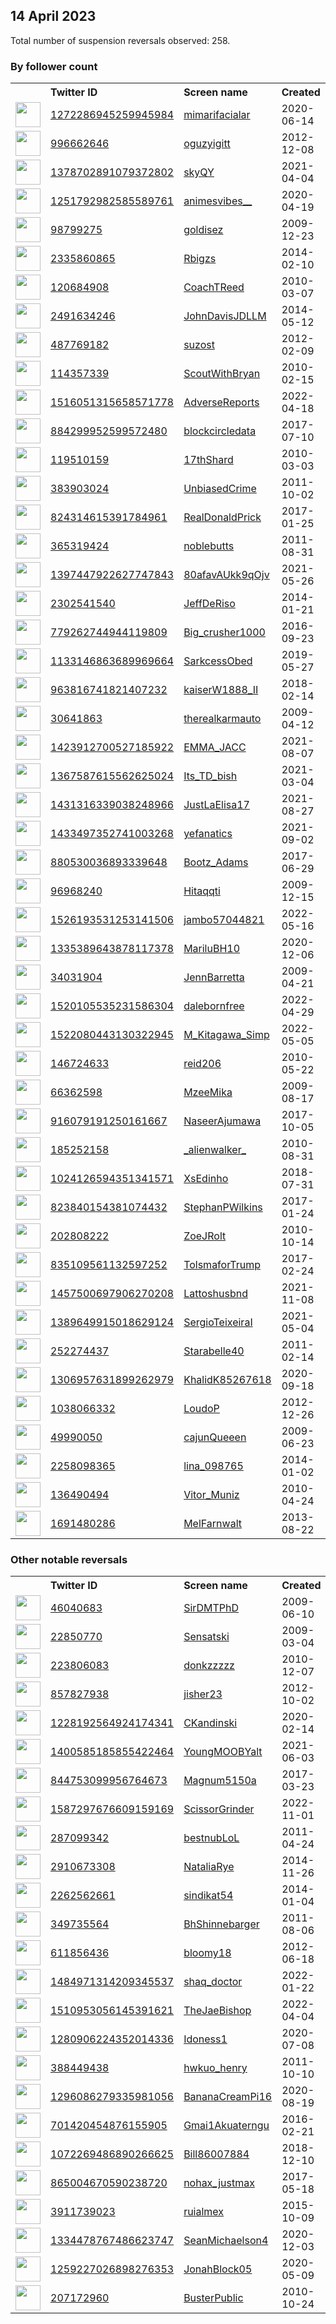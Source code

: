 
## 14 April 2023
Total number of suspension reversals observed: 258.

### By follower count
<table><tr><th></th><th align="left">Twitter ID</th><th align="left">Screen name</th>
<th align="left">Created</th><th align="left">Status</th><th align="left">Suspended</th><th align="left">Followers</th>
<tr><td><a href="https://pbs.twimg.com/profile_images/1326144491229749250/gizpMdJJ_normal.jpg"><img src="https://pbs.twimg.com/profile_images/1326144491229749250/gizpMdJJ_normal.jpg" width="40px" height="40px" align="center"/></a></td><td><a href="https://twitter.com/intent/user?user_id=1272286945259945984">1272286945259945984</a></td><td><a href="https://twitter.com/mimarifacialar">mimarifacialar</a></td><td>2020-06-14</td><td align="center"></td><td>2022-07-23</td><td>321992</td></tr>
<tr><td><a href="https://pbs.twimg.com/profile_images/1210302694063300623/-FfdE6w-_normal.jpg"><img src="https://pbs.twimg.com/profile_images/1210302694063300623/-FfdE6w-_normal.jpg" width="40px" height="40px" align="center"/></a></td><td><a href="https://twitter.com/intent/user?user_id=996662646">996662646</a></td><td><a href="https://twitter.com/oguzyigitt">oguzyigitt</a></td><td>2012-12-08</td><td align="center"></td><td></td><td>173154</td></tr>
<tr><td><a href="https://pbs.twimg.com/profile_images/1390450466258096131/gZpB4BmX_normal.jpg"><img src="https://pbs.twimg.com/profile_images/1390450466258096131/gZpB4BmX_normal.jpg" width="40px" height="40px" align="center"/></a></td><td><a href="https://twitter.com/intent/user?user_id=1378702891079372802">1378702891079372802</a></td><td><a href="https://twitter.com/skyQY">skyQY</a></td><td>2021-04-04</td><td align="center"></td><td></td><td>134436</td></tr>
<tr><td><a href="https://pbs.twimg.com/profile_images/1636134781720166400/ZM2fZoCq_normal.jpg"><img src="https://pbs.twimg.com/profile_images/1636134781720166400/ZM2fZoCq_normal.jpg" width="40px" height="40px" align="center"/></a></td><td><a href="https://twitter.com/intent/user?user_id=1251792982585589761">1251792982585589761</a></td><td><a href="https://twitter.com/animesvibes__">animesvibes__</a></td><td>2020-04-19</td><td align="center"></td><td>2022-04-25</td><td>83762</td></tr>
<tr><td><a href="https://pbs.twimg.com/profile_images/1647245132964536320/2-4YP4Ep_normal.jpg"><img src="https://pbs.twimg.com/profile_images/1647245132964536320/2-4YP4Ep_normal.jpg" width="40px" height="40px" align="center"/></a></td><td><a href="https://twitter.com/intent/user?user_id=98799275">98799275</a></td><td><a href="https://twitter.com/goldisez">goldisez</a></td><td>2009-12-23</td><td align="center"></td><td>2022-08-21</td><td>70369</td></tr>
<tr><td><a href="https://pbs.twimg.com/profile_images/1646933742592598026/YcW6qRKJ_normal.jpg"><img src="https://pbs.twimg.com/profile_images/1646933742592598026/YcW6qRKJ_normal.jpg" width="40px" height="40px" align="center"/></a></td><td><a href="https://twitter.com/intent/user?user_id=2335860865">2335860865</a></td><td><a href="https://twitter.com/Rbigzs">Rbigzs</a></td><td>2014-02-10</td><td align="center"></td><td></td><td>44680</td></tr>
<tr><td><a href="https://pbs.twimg.com/profile_images/1645496743092527109/GClnvlLu_normal.jpg"><img src="https://pbs.twimg.com/profile_images/1645496743092527109/GClnvlLu_normal.jpg" width="40px" height="40px" align="center"/></a></td><td><a href="https://twitter.com/intent/user?user_id=120684908">120684908</a></td><td><a href="https://twitter.com/CoachTReed">CoachTReed</a></td><td>2010-03-07</td><td align="center"></td><td>2023-04-04</td><td>21631</td></tr>
<tr><td><a href="https://pbs.twimg.com/profile_images/1160662051003326464/jmsKV06w_normal.jpg"><img src="https://pbs.twimg.com/profile_images/1160662051003326464/jmsKV06w_normal.jpg" width="40px" height="40px" align="center"/></a></td><td><a href="https://twitter.com/intent/user?user_id=2491634246">2491634246</a></td><td><a href="https://twitter.com/JohnDavisJDLLM">JohnDavisJDLLM</a></td><td>2014-05-12</td><td align="center"></td><td>2023-04-13</td><td>20656</td></tr>
<tr><td><a href="https://pbs.twimg.com/profile_images/1646869347464548353/T15UctKY_normal.jpg"><img src="https://pbs.twimg.com/profile_images/1646869347464548353/T15UctKY_normal.jpg" width="40px" height="40px" align="center"/></a></td><td><a href="https://twitter.com/intent/user?user_id=487769182">487769182</a></td><td><a href="https://twitter.com/suzost">suzost</a></td><td>2012-02-09</td><td align="center">🚫</td><td></td><td>15859</td></tr>
<tr><td><a href="https://pbs.twimg.com/profile_images/1057304597109194752/px-hDCXy_normal.jpg"><img src="https://pbs.twimg.com/profile_images/1057304597109194752/px-hDCXy_normal.jpg" width="40px" height="40px" align="center"/></a></td><td><a href="https://twitter.com/intent/user?user_id=114357339">114357339</a></td><td><a href="https://twitter.com/ScoutWithBryan">ScoutWithBryan</a></td><td>2010-02-15</td><td align="center"></td><td></td><td>15155</td></tr>
<tr><td><a href="https://pbs.twimg.com/profile_images/1516839164309815309/zgx8hG9U_normal.jpg"><img src="https://pbs.twimg.com/profile_images/1516839164309815309/zgx8hG9U_normal.jpg" width="40px" height="40px" align="center"/></a></td><td><a href="https://twitter.com/intent/user?user_id=1516051315658571778">1516051315658571778</a></td><td><a href="https://twitter.com/AdverseReports">AdverseReports</a></td><td>2022-04-18</td><td align="center"></td><td>2022-05-30</td><td>13039</td></tr>
<tr><td><a href="https://pbs.twimg.com/profile_images/1646908038258003972/xhUMAwqH_normal.jpg"><img src="https://pbs.twimg.com/profile_images/1646908038258003972/xhUMAwqH_normal.jpg" width="40px" height="40px" align="center"/></a></td><td><a href="https://twitter.com/intent/user?user_id=884299952599572480">884299952599572480</a></td><td><a href="https://twitter.com/blockcircledata">blockcircledata</a></td><td>2017-07-10</td><td align="center"></td><td></td><td>10619</td></tr>
<tr><td><a href="https://pbs.twimg.com/profile_images/1646186767895384065/-1CSY3ID_normal.jpg"><img src="https://pbs.twimg.com/profile_images/1646186767895384065/-1CSY3ID_normal.jpg" width="40px" height="40px" align="center"/></a></td><td><a href="https://twitter.com/intent/user?user_id=119510159">119510159</a></td><td><a href="https://twitter.com/17thShard">17thShard</a></td><td>2010-03-03</td><td align="center"></td><td>2023-04-07</td><td>10239</td></tr>
<tr><td><a href="https://pbs.twimg.com/profile_images/1542928776060801025/0BOlzL-G_normal.jpg"><img src="https://pbs.twimg.com/profile_images/1542928776060801025/0BOlzL-G_normal.jpg" width="40px" height="40px" align="center"/></a></td><td><a href="https://twitter.com/intent/user?user_id=383903024">383903024</a></td><td><a href="https://twitter.com/UnbiasedCrime">UnbiasedCrime</a></td><td>2011-10-02</td><td align="center"></td><td>2023-04-04</td><td>9602</td></tr>
<tr><td><a href="https://pbs.twimg.com/profile_images/824709321124671488/4OJqxwON_normal.jpg"><img src="https://pbs.twimg.com/profile_images/824709321124671488/4OJqxwON_normal.jpg" width="40px" height="40px" align="center"/></a></td><td><a href="https://twitter.com/intent/user?user_id=824314615391784961">824314615391784961</a></td><td><a href="https://twitter.com/RealDonaldPrick">RealDonaldPrick</a></td><td>2017-01-25</td><td align="center"></td><td></td><td>7639</td></tr>
<tr><td><a href="https://pbs.twimg.com/profile_images/1305704860915060738/jJS1aeY9_normal.jpg"><img src="https://pbs.twimg.com/profile_images/1305704860915060738/jJS1aeY9_normal.jpg" width="40px" height="40px" align="center"/></a></td><td><a href="https://twitter.com/intent/user?user_id=365319424">365319424</a></td><td><a href="https://twitter.com/noblebutts">noblebutts</a></td><td>2011-08-31</td><td align="center"></td><td>2022-12-06</td><td>7383</td></tr>
<tr><td><a href="https://pbs.twimg.com/profile_images/1397573558365167621/GpbDFWNE_normal.jpg"><img src="https://pbs.twimg.com/profile_images/1397573558365167621/GpbDFWNE_normal.jpg" width="40px" height="40px" align="center"/></a></td><td><a href="https://twitter.com/intent/user?user_id=1397447922627747843">1397447922627747843</a></td><td><a href="https://twitter.com/80afavAUkk9qOjv">80afavAUkk9qOjv</a></td><td>2021-05-26</td><td align="center"></td><td>2022-11-08</td><td>6818</td></tr>
<tr><td><a href="https://pbs.twimg.com/profile_images/951799936156237824/INFq3-aL_normal.jpg"><img src="https://pbs.twimg.com/profile_images/951799936156237824/INFq3-aL_normal.jpg" width="40px" height="40px" align="center"/></a></td><td><a href="https://twitter.com/intent/user?user_id=2302541540">2302541540</a></td><td><a href="https://twitter.com/JeffDeRiso">JeffDeRiso</a></td><td>2014-01-21</td><td align="center"></td><td></td><td>5974</td></tr>
<tr><td><a href="https://pbs.twimg.com/profile_images/1487162274427158541/WCdwlNtw_normal.jpg"><img src="https://pbs.twimg.com/profile_images/1487162274427158541/WCdwlNtw_normal.jpg" width="40px" height="40px" align="center"/></a></td><td><a href="https://twitter.com/intent/user?user_id=779262744944119809">779262744944119809</a></td><td><a href="https://twitter.com/Big_crusher1000">Big_crusher1000</a></td><td>2016-09-23</td><td align="center"></td><td>2022-07-25</td><td>4401</td></tr>
<tr><td><a href="https://pbs.twimg.com/profile_images/1645928342305087488/mTOcBTjc_normal.jpg"><img src="https://pbs.twimg.com/profile_images/1645928342305087488/mTOcBTjc_normal.jpg" width="40px" height="40px" align="center"/></a></td><td><a href="https://twitter.com/intent/user?user_id=1133146863689969664">1133146863689969664</a></td><td><a href="https://twitter.com/SarkcessObed">SarkcessObed</a></td><td>2019-05-27</td><td align="center"></td><td>2022-12-30</td><td>4069</td></tr>
<tr><td><a href="https://pbs.twimg.com/profile_images/1516326401393184768/FE1Th_Ng_normal.jpg"><img src="https://pbs.twimg.com/profile_images/1516326401393184768/FE1Th_Ng_normal.jpg" width="40px" height="40px" align="center"/></a></td><td><a href="https://twitter.com/intent/user?user_id=963816741821407232">963816741821407232</a></td><td><a href="https://twitter.com/kaiserW1888_II">kaiserW1888_II</a></td><td>2018-02-14</td><td align="center"></td><td>2022-08-29</td><td>3968</td></tr>
<tr><td><a href="https://pbs.twimg.com/profile_images/1193998742455803905/k_eJrL78_normal.jpg"><img src="https://pbs.twimg.com/profile_images/1193998742455803905/k_eJrL78_normal.jpg" width="40px" height="40px" align="center"/></a></td><td><a href="https://twitter.com/intent/user?user_id=30641863">30641863</a></td><td><a href="https://twitter.com/therealkarmauto">therealkarmauto</a></td><td>2009-04-12</td><td align="center">🔒</td><td></td><td>3740</td></tr>
<tr><td><a href="https://pbs.twimg.com/profile_images/1614679399198253056/J7ztxYpj_normal.jpg"><img src="https://pbs.twimg.com/profile_images/1614679399198253056/J7ztxYpj_normal.jpg" width="40px" height="40px" align="center"/></a></td><td><a href="https://twitter.com/intent/user?user_id=1423912700527185922">1423912700527185922</a></td><td><a href="https://twitter.com/EMMA_JACC">EMMA_JACC</a></td><td>2021-08-07</td><td align="center"></td><td>2023-04-06</td><td>3731</td></tr>
<tr><td><a href="https://pbs.twimg.com/profile_images/1646552316143894529/wAVXZqsz_normal.jpg"><img src="https://pbs.twimg.com/profile_images/1646552316143894529/wAVXZqsz_normal.jpg" width="40px" height="40px" align="center"/></a></td><td><a href="https://twitter.com/intent/user?user_id=1367587615562625024">1367587615562625024</a></td><td><a href="https://twitter.com/Its_TD_bish">Its_TD_bish</a></td><td>2021-03-04</td><td align="center">🔒</td><td></td><td>3509</td></tr>
<tr><td><a href="https://pbs.twimg.com/profile_images/1456935642127118341/pdM1nPPJ_normal.jpg"><img src="https://pbs.twimg.com/profile_images/1456935642127118341/pdM1nPPJ_normal.jpg" width="40px" height="40px" align="center"/></a></td><td><a href="https://twitter.com/intent/user?user_id=1431316339038248966">1431316339038248966</a></td><td><a href="https://twitter.com/JustLaElisa17">JustLaElisa17</a></td><td>2021-08-27</td><td align="center"></td><td>2022-06-13</td><td>3203</td></tr>
<tr><td><a href="https://pbs.twimg.com/profile_images/1596083887540781057/FrRpwEah_normal.jpg"><img src="https://pbs.twimg.com/profile_images/1596083887540781057/FrRpwEah_normal.jpg" width="40px" height="40px" align="center"/></a></td><td><a href="https://twitter.com/intent/user?user_id=1433497352741003268">1433497352741003268</a></td><td><a href="https://twitter.com/yefanatics">yefanatics</a></td><td>2021-09-02</td><td align="center"></td><td>2023-01-27</td><td>3097</td></tr>
<tr><td><a href="https://pbs.twimg.com/profile_images/1094319995205701632/0g4_NIvC_normal.jpg"><img src="https://pbs.twimg.com/profile_images/1094319995205701632/0g4_NIvC_normal.jpg" width="40px" height="40px" align="center"/></a></td><td><a href="https://twitter.com/intent/user?user_id=880530036893339648">880530036893339648</a></td><td><a href="https://twitter.com/Bootz_Adams">Bootz_Adams</a></td><td>2017-06-29</td><td align="center"></td><td></td><td>3045</td></tr>
<tr><td><a href="https://pbs.twimg.com/profile_images/1648280648740921344/JVcGWLxr_normal.jpg"><img src="https://pbs.twimg.com/profile_images/1648280648740921344/JVcGWLxr_normal.jpg" width="40px" height="40px" align="center"/></a></td><td><a href="https://twitter.com/intent/user?user_id=96968240">96968240</a></td><td><a href="https://twitter.com/Hitaqqti">Hitaqqti</a></td><td>2009-12-15</td><td align="center"></td><td></td><td>2992</td></tr>
<tr><td><a href="https://pbs.twimg.com/profile_images/1628512107439194115/d7CK-C8x_normal.jpg"><img src="https://pbs.twimg.com/profile_images/1628512107439194115/d7CK-C8x_normal.jpg" width="40px" height="40px" align="center"/></a></td><td><a href="https://twitter.com/intent/user?user_id=1526193531253141506">1526193531253141506</a></td><td><a href="https://twitter.com/jambo57044821">jambo57044821</a></td><td>2022-05-16</td><td align="center"></td><td>2023-03-19</td><td>2580</td></tr>
<tr><td><a href="https://pbs.twimg.com/profile_images/1646706264481701888/e3gK2SsL_normal.jpg"><img src="https://pbs.twimg.com/profile_images/1646706264481701888/e3gK2SsL_normal.jpg" width="40px" height="40px" align="center"/></a></td><td><a href="https://twitter.com/intent/user?user_id=1335389643878117378">1335389643878117378</a></td><td><a href="https://twitter.com/MariluBH10">MariluBH10</a></td><td>2020-12-06</td><td align="center"></td><td>2022-09-03</td><td>2478</td></tr>
<tr><td><a href="https://pbs.twimg.com/profile_images/600500458306797568/3qwBeHtX_normal.jpg"><img src="https://pbs.twimg.com/profile_images/600500458306797568/3qwBeHtX_normal.jpg" width="40px" height="40px" align="center"/></a></td><td><a href="https://twitter.com/intent/user?user_id=34031904">34031904</a></td><td><a href="https://twitter.com/JennBarretta">JennBarretta</a></td><td>2009-04-21</td><td align="center"></td><td>2022-12-12</td><td>2305</td></tr>
<tr><td><a href="https://pbs.twimg.com/profile_images/1548018558545801217/c0b9boLV_normal.jpg"><img src="https://pbs.twimg.com/profile_images/1548018558545801217/c0b9boLV_normal.jpg" width="40px" height="40px" align="center"/></a></td><td><a href="https://twitter.com/intent/user?user_id=1520105535231586304">1520105535231586304</a></td><td><a href="https://twitter.com/dalebornfree">dalebornfree</a></td><td>2022-04-29</td><td align="center"></td><td>2022-10-20</td><td>2267</td></tr>
<tr><td><a href="https://pbs.twimg.com/profile_images/1634342142519787526/EsW7LROU_normal.jpg"><img src="https://pbs.twimg.com/profile_images/1634342142519787526/EsW7LROU_normal.jpg" width="40px" height="40px" align="center"/></a></td><td><a href="https://twitter.com/intent/user?user_id=1522080443130322945">1522080443130322945</a></td><td><a href="https://twitter.com/M_Kitagawa_Simp">M_Kitagawa_Simp</a></td><td>2022-05-05</td><td align="center">🚫</td><td>2023-03-28</td><td>2226</td></tr>
<tr><td><a href="https://pbs.twimg.com/profile_images/1645486144593833990/34qvbE3I_normal.jpg"><img src="https://pbs.twimg.com/profile_images/1645486144593833990/34qvbE3I_normal.jpg" width="40px" height="40px" align="center"/></a></td><td><a href="https://twitter.com/intent/user?user_id=146724633">146724633</a></td><td><a href="https://twitter.com/reid206">reid206</a></td><td>2010-05-22</td><td align="center"></td><td>2023-04-03</td><td>2159</td></tr>
<tr><td><a href="https://pbs.twimg.com/profile_images/702104112171593728/dfocg8Vo_normal.jpg"><img src="https://pbs.twimg.com/profile_images/702104112171593728/dfocg8Vo_normal.jpg" width="40px" height="40px" align="center"/></a></td><td><a href="https://twitter.com/intent/user?user_id=66362598">66362598</a></td><td><a href="https://twitter.com/MzeeMika">MzeeMika</a></td><td>2009-08-17</td><td align="center"></td><td></td><td>2139</td></tr>
<tr><td><a href="https://pbs.twimg.com/profile_images/1607796848634331137/TYiB-Mga_normal.jpg"><img src="https://pbs.twimg.com/profile_images/1607796848634331137/TYiB-Mga_normal.jpg" width="40px" height="40px" align="center"/></a></td><td><a href="https://twitter.com/intent/user?user_id=916079191250161667">916079191250161667</a></td><td><a href="https://twitter.com/NaseerAjumawa">NaseerAjumawa</a></td><td>2017-10-05</td><td align="center"></td><td>2023-03-28</td><td>2130</td></tr>
<tr><td><a href="https://pbs.twimg.com/profile_images/974273440692690944/e9ELoAFw_normal.jpg"><img src="https://pbs.twimg.com/profile_images/974273440692690944/e9ELoAFw_normal.jpg" width="40px" height="40px" align="center"/></a></td><td><a href="https://twitter.com/intent/user?user_id=185252158">185252158</a></td><td><a href="https://twitter.com/_alienwalker_">_alienwalker_</a></td><td>2010-08-31</td><td align="center"></td><td>2022-08-19</td><td>2120</td></tr>
<tr><td><a href="https://pbs.twimg.com/profile_images/1518601006157905920/UcST-WoW_normal.jpg"><img src="https://pbs.twimg.com/profile_images/1518601006157905920/UcST-WoW_normal.jpg" width="40px" height="40px" align="center"/></a></td><td><a href="https://twitter.com/intent/user?user_id=1024126594351341571">1024126594351341571</a></td><td><a href="https://twitter.com/XsEdinho">XsEdinho</a></td><td>2018-07-31</td><td align="center"></td><td>2022-07-25</td><td>2085</td></tr>
<tr><td><a href="https://pbs.twimg.com/profile_images/1275648260967931913/hFE8emvd_normal.jpg"><img src="https://pbs.twimg.com/profile_images/1275648260967931913/hFE8emvd_normal.jpg" width="40px" height="40px" align="center"/></a></td><td><a href="https://twitter.com/intent/user?user_id=823840154381074432">823840154381074432</a></td><td><a href="https://twitter.com/StephanPWilkins">StephanPWilkins</a></td><td>2017-01-24</td><td align="center"></td><td></td><td>1878</td></tr>
<tr><td><a href="https://pbs.twimg.com/profile_images/1646638379830837255/AMt_pXcI_normal.jpg"><img src="https://pbs.twimg.com/profile_images/1646638379830837255/AMt_pXcI_normal.jpg" width="40px" height="40px" align="center"/></a></td><td><a href="https://twitter.com/intent/user?user_id=202808222">202808222</a></td><td><a href="https://twitter.com/ZoeJRolt">ZoeJRolt</a></td><td>2010-10-14</td><td align="center"></td><td>2023-04-05</td><td>1811</td></tr>
<tr><td><a href="https://pbs.twimg.com/profile_images/1345884060464377856/W6ybqLRf_normal.jpg"><img src="https://pbs.twimg.com/profile_images/1345884060464377856/W6ybqLRf_normal.jpg" width="40px" height="40px" align="center"/></a></td><td><a href="https://twitter.com/intent/user?user_id=835109561132597252">835109561132597252</a></td><td><a href="https://twitter.com/TolsmaforTrump">TolsmaforTrump</a></td><td>2017-02-24</td><td align="center"></td><td>2022-08-14</td><td>1806</td></tr>
<tr><td><a href="https://pbs.twimg.com/profile_images/1649400525945708545/sy5mbhA8_normal.jpg"><img src="https://pbs.twimg.com/profile_images/1649400525945708545/sy5mbhA8_normal.jpg" width="40px" height="40px" align="center"/></a></td><td><a href="https://twitter.com/intent/user?user_id=1457500697906270208">1457500697906270208</a></td><td><a href="https://twitter.com/Lattoshusbnd">Lattoshusbnd</a></td><td>2021-11-08</td><td align="center"></td><td>2022-08-21</td><td>1639</td></tr>
<tr><td><a href="https://pbs.twimg.com/profile_images/1649593793161707520/a1cTZ9Ah_normal.jpg"><img src="https://pbs.twimg.com/profile_images/1649593793161707520/a1cTZ9Ah_normal.jpg" width="40px" height="40px" align="center"/></a></td><td><a href="https://twitter.com/intent/user?user_id=1389649915018629124">1389649915018629124</a></td><td><a href="https://twitter.com/SergioTeixeiraI">SergioTeixeiraI</a></td><td>2021-05-04</td><td align="center"></td><td>2022-09-18</td><td>1629</td></tr>
<tr><td><a href="https://pbs.twimg.com/profile_images/1645526749390798884/Z60G5vBB_normal.jpg"><img src="https://pbs.twimg.com/profile_images/1645526749390798884/Z60G5vBB_normal.jpg" width="40px" height="40px" align="center"/></a></td><td><a href="https://twitter.com/intent/user?user_id=252274437">252274437</a></td><td><a href="https://twitter.com/Starabelle40">Starabelle40</a></td><td>2011-02-14</td><td align="center"></td><td>2023-04-06</td><td>1621</td></tr>
<tr><td><a href="https://pbs.twimg.com/profile_images/1411698183940591616/PO56mvsq_normal.jpg"><img src="https://pbs.twimg.com/profile_images/1411698183940591616/PO56mvsq_normal.jpg" width="40px" height="40px" align="center"/></a></td><td><a href="https://twitter.com/intent/user?user_id=1306957631899262979">1306957631899262979</a></td><td><a href="https://twitter.com/KhalidK85267618">KhalidK85267618</a></td><td>2020-09-18</td><td align="center"></td><td>2023-04-05</td><td>1614</td></tr>
<tr><td><a href="https://pbs.twimg.com/profile_images/1646537299822272513/DG8uxGeM_normal.jpg"><img src="https://pbs.twimg.com/profile_images/1646537299822272513/DG8uxGeM_normal.jpg" width="40px" height="40px" align="center"/></a></td><td><a href="https://twitter.com/intent/user?user_id=1038066332">1038066332</a></td><td><a href="https://twitter.com/LoudoP">LoudoP</a></td><td>2012-12-26</td><td align="center"></td><td>2022-11-06</td><td>1544</td></tr>
<tr><td><a href="https://pbs.twimg.com/profile_images/3705926688/ed864556afceb3fe3a846454fa7e6be1_normal.jpeg"><img src="https://pbs.twimg.com/profile_images/3705926688/ed864556afceb3fe3a846454fa7e6be1_normal.jpeg" width="40px" height="40px" align="center"/></a></td><td><a href="https://twitter.com/intent/user?user_id=49990050">49990050</a></td><td><a href="https://twitter.com/cajunQueeen">cajunQueeen</a></td><td>2009-06-23</td><td align="center"></td><td>2023-03-31</td><td>1514</td></tr>
<tr><td><a href="https://pbs.twimg.com/profile_images/1621982633960902657/tQjvyT6H_normal.jpg"><img src="https://pbs.twimg.com/profile_images/1621982633960902657/tQjvyT6H_normal.jpg" width="40px" height="40px" align="center"/></a></td><td><a href="https://twitter.com/intent/user?user_id=2258098365">2258098365</a></td><td><a href="https://twitter.com/lina_098765">lina_098765</a></td><td>2014-01-02</td><td align="center"></td><td>2023-02-14</td><td>1454</td></tr>
<tr><td><a href="https://pbs.twimg.com/profile_images/1423111352839806977/pe7Vm6Up_normal.jpg"><img src="https://pbs.twimg.com/profile_images/1423111352839806977/pe7Vm6Up_normal.jpg" width="40px" height="40px" align="center"/></a></td><td><a href="https://twitter.com/intent/user?user_id=136490494">136490494</a></td><td><a href="https://twitter.com/Vitor_Muniz">Vitor_Muniz</a></td><td>2010-04-24</td><td align="center"></td><td>2022-11-11</td><td>1429</td></tr>
<tr><td><a href="https://pbs.twimg.com/profile_images/1335380526027448323/WxwDP_DM_normal.jpg"><img src="https://pbs.twimg.com/profile_images/1335380526027448323/WxwDP_DM_normal.jpg" width="40px" height="40px" align="center"/></a></td><td><a href="https://twitter.com/intent/user?user_id=1691480286">1691480286</a></td><td><a href="https://twitter.com/MelFarnwalt">MelFarnwalt</a></td><td>2013-08-22</td><td align="center"></td><td>2022-08-01</td><td>1411</td></tr>
</table>

### Other notable reversals
<table><tr><th></th><th align="left">Twitter ID</th><th align="left">Screen name</th>
<th align="left">Created</th><th align="left">Status</th><th align="left">Suspended</th><th align="left">Followers</th>
<tr><td><a href="https://pbs.twimg.com/profile_images/1449532950253604866/ySfW39C7_normal.jpg"><img src="https://pbs.twimg.com/profile_images/1449532950253604866/ySfW39C7_normal.jpg" width="40px" height="40px" align="center"/></a></td><td><a href="https://twitter.com/intent/user?user_id=46040683">46040683</a></td><td><a href="https://twitter.com/SirDMTPhD">SirDMTPhD</a></td><td>2009-06-10</td><td align="center"></td><td>2022-02-13</td><td>878</td></tr>
<tr><td><a href="https://pbs.twimg.com/profile_images/546334668434313216/lhywq3c2_normal.jpeg"><img src="https://pbs.twimg.com/profile_images/546334668434313216/lhywq3c2_normal.jpeg" width="40px" height="40px" align="center"/></a></td><td><a href="https://twitter.com/intent/user?user_id=22850770">22850770</a></td><td><a href="https://twitter.com/Sensatski">Sensatski</a></td><td>2009-03-04</td><td align="center"></td><td>2023-03-24</td><td>359</td></tr>
<tr><td><a href="https://pbs.twimg.com/profile_images/1578844627406389248/wD_bbfOW_normal.jpg"><img src="https://pbs.twimg.com/profile_images/1578844627406389248/wD_bbfOW_normal.jpg" width="40px" height="40px" align="center"/></a></td><td><a href="https://twitter.com/intent/user?user_id=223806083">223806083</a></td><td><a href="https://twitter.com/donkzzzzz">donkzzzzz</a></td><td>2010-12-07</td><td align="center"></td><td>2023-04-05</td><td>102</td></tr>
<tr><td><a href="https://pbs.twimg.com/profile_images/1646603531284107284/zX7stb5G_normal.jpg"><img src="https://pbs.twimg.com/profile_images/1646603531284107284/zX7stb5G_normal.jpg" width="40px" height="40px" align="center"/></a></td><td><a href="https://twitter.com/intent/user?user_id=857827938">857827938</a></td><td><a href="https://twitter.com/jisher23">jisher23</a></td><td>2012-10-02</td><td align="center">🚫</td><td>2023-03-31</td><td>7</td></tr>
<tr><td><a href="https://pbs.twimg.com/profile_images/1646727134738788353/A50vPXDf_normal.jpg"><img src="https://pbs.twimg.com/profile_images/1646727134738788353/A50vPXDf_normal.jpg" width="40px" height="40px" align="center"/></a></td><td><a href="https://twitter.com/intent/user?user_id=1228192564924174341">1228192564924174341</a></td><td><a href="https://twitter.com/CKandinski">CKandinski</a></td><td>2020-02-14</td><td align="center"></td><td>2022-12-25</td><td>743</td></tr>
<tr><td><a href="https://pbs.twimg.com/profile_images/1400585436066680832/7H5njt3b_normal.jpg"><img src="https://pbs.twimg.com/profile_images/1400585436066680832/7H5njt3b_normal.jpg" width="40px" height="40px" align="center"/></a></td><td><a href="https://twitter.com/intent/user?user_id=1400585185855422464">1400585185855422464</a></td><td><a href="https://twitter.com/YoungMOOBYalt">YoungMOOBYalt</a></td><td>2021-06-03</td><td align="center"></td><td>2022-10-27</td><td>323</td></tr>
<tr><td><a href="https://pbs.twimg.com/profile_images/1646693429987135489/eq_Oag5e_normal.jpg"><img src="https://pbs.twimg.com/profile_images/1646693429987135489/eq_Oag5e_normal.jpg" width="40px" height="40px" align="center"/></a></td><td><a href="https://twitter.com/intent/user?user_id=844753099956764673">844753099956764673</a></td><td><a href="https://twitter.com/Magnum5150a">Magnum5150a</a></td><td>2017-03-23</td><td align="center"></td><td>2023-03-29</td><td>18</td></tr>
<tr><td><a href="https://pbs.twimg.com/profile_images/1642007985999183873/OB5GNUqW_normal.jpg"><img src="https://pbs.twimg.com/profile_images/1642007985999183873/OB5GNUqW_normal.jpg" width="40px" height="40px" align="center"/></a></td><td><a href="https://twitter.com/intent/user?user_id=1587297676609159169">1587297676609159169</a></td><td><a href="https://twitter.com/ScissorGrinder">ScissorGrinder</a></td><td>2022-11-01</td><td align="center"></td><td>2023-04-02</td><td>74</td></tr>
<tr><td><a href="https://pbs.twimg.com/profile_images/1640052807314075651/4J8Sbgl8_normal.jpg"><img src="https://pbs.twimg.com/profile_images/1640052807314075651/4J8Sbgl8_normal.jpg" width="40px" height="40px" align="center"/></a></td><td><a href="https://twitter.com/intent/user?user_id=287099342">287099342</a></td><td><a href="https://twitter.com/bestnubLoL">bestnubLoL</a></td><td>2011-04-24</td><td align="center"></td><td>2023-03-28</td><td>4</td></tr>
<tr><td><a href="https://pbs.twimg.com/profile_images/1644530140448436224/tmTagMmj_normal.jpg"><img src="https://pbs.twimg.com/profile_images/1644530140448436224/tmTagMmj_normal.jpg" width="40px" height="40px" align="center"/></a></td><td><a href="https://twitter.com/intent/user?user_id=2910673308">2910673308</a></td><td><a href="https://twitter.com/NataliaRye">NataliaRye</a></td><td>2014-11-26</td><td align="center"></td><td>2023-03-25</td><td>14</td></tr>
<tr><td><a href="https://pbs.twimg.com/profile_images/1508531072455352324/rwlfx6Ad_normal.jpg"><img src="https://pbs.twimg.com/profile_images/1508531072455352324/rwlfx6Ad_normal.jpg" width="40px" height="40px" align="center"/></a></td><td><a href="https://twitter.com/intent/user?user_id=2262562661">2262562661</a></td><td><a href="https://twitter.com/sindikat54">sindikat54</a></td><td>2014-01-04</td><td align="center"></td><td>2022-11-25</td><td>120</td></tr>
<tr><td><a href="https://pbs.twimg.com/profile_images/1601159835516829696/zqWEtpwS_normal.jpg"><img src="https://pbs.twimg.com/profile_images/1601159835516829696/zqWEtpwS_normal.jpg" width="40px" height="40px" align="center"/></a></td><td><a href="https://twitter.com/intent/user?user_id=349735564">349735564</a></td><td><a href="https://twitter.com/BhShinnebarger">BhShinnebarger</a></td><td>2011-08-06</td><td align="center"></td><td>2023-01-19</td><td>484</td></tr>
<tr><td><a href="https://pbs.twimg.com/profile_images/1646691106606972929/I7GuKtWx_normal.jpg"><img src="https://pbs.twimg.com/profile_images/1646691106606972929/I7GuKtWx_normal.jpg" width="40px" height="40px" align="center"/></a></td><td><a href="https://twitter.com/intent/user?user_id=611856436">611856436</a></td><td><a href="https://twitter.com/bloomy18">bloomy18</a></td><td>2012-06-18</td><td align="center"></td><td>2023-04-06</td><td>138</td></tr>
<tr><td><a href="https://pbs.twimg.com/profile_images/1552762274045206529/tVnfEu0n_normal.jpg"><img src="https://pbs.twimg.com/profile_images/1552762274045206529/tVnfEu0n_normal.jpg" width="40px" height="40px" align="center"/></a></td><td><a href="https://twitter.com/intent/user?user_id=1484971314209345537">1484971314209345537</a></td><td><a href="https://twitter.com/shaq_doctor">shaq_doctor</a></td><td>2022-01-22</td><td align="center"></td><td>2022-09-23</td><td>42</td></tr>
<tr><td><a href="https://pbs.twimg.com/profile_images/1603543233811943426/eN3oLbBS_normal.jpg"><img src="https://pbs.twimg.com/profile_images/1603543233811943426/eN3oLbBS_normal.jpg" width="40px" height="40px" align="center"/></a></td><td><a href="https://twitter.com/intent/user?user_id=1510953056145391621">1510953056145391621</a></td><td><a href="https://twitter.com/TheJaeBishop">TheJaeBishop</a></td><td>2022-04-04</td><td align="center"></td><td>2023-04-04</td><td>63</td></tr>
<tr><td><a href="https://pbs.twimg.com/profile_images/1441281911754829825/FZGusvSu_normal.jpg"><img src="https://pbs.twimg.com/profile_images/1441281911754829825/FZGusvSu_normal.jpg" width="40px" height="40px" align="center"/></a></td><td><a href="https://twitter.com/intent/user?user_id=1280906224352014336">1280906224352014336</a></td><td><a href="https://twitter.com/Idoness1">Idoness1</a></td><td>2020-07-08</td><td align="center"></td><td>2023-03-28</td><td>20</td></tr>
<tr><td><a href="https://pbs.twimg.com/profile_images/1644365333430517760/pU5XuC02_normal.jpg"><img src="https://pbs.twimg.com/profile_images/1644365333430517760/pU5XuC02_normal.jpg" width="40px" height="40px" align="center"/></a></td><td><a href="https://twitter.com/intent/user?user_id=388449438">388449438</a></td><td><a href="https://twitter.com/hwkuo_henry">hwkuo_henry</a></td><td>2011-10-10</td><td align="center"></td><td>2023-04-03</td><td>18</td></tr>
<tr><td><a href="https://pbs.twimg.com/profile_images/1296089189847404544/iawGXK88_normal.jpg"><img src="https://pbs.twimg.com/profile_images/1296089189847404544/iawGXK88_normal.jpg" width="40px" height="40px" align="center"/></a></td><td><a href="https://twitter.com/intent/user?user_id=1296086279335981056">1296086279335981056</a></td><td><a href="https://twitter.com/BananaCreamPi16">BananaCreamPi16</a></td><td>2020-08-19</td><td align="center">🔒</td><td>2023-02-28</td><td>1</td></tr>
<tr><td><a href="https://pbs.twimg.com/profile_images/1293532393245151239/LBNOUpN5_normal.jpg"><img src="https://pbs.twimg.com/profile_images/1293532393245151239/LBNOUpN5_normal.jpg" width="40px" height="40px" align="center"/></a></td><td><a href="https://twitter.com/intent/user?user_id=701420454876155905">701420454876155905</a></td><td><a href="https://twitter.com/Gmai1Akuaterngu">Gmai1Akuaterngu</a></td><td>2016-02-21</td><td align="center"></td><td>2022-12-03</td><td>232</td></tr>
<tr><td><a href="https://pbs.twimg.com/profile_images/1641112701824024576/BUCLdEGO_normal.jpg"><img src="https://pbs.twimg.com/profile_images/1641112701824024576/BUCLdEGO_normal.jpg" width="40px" height="40px" align="center"/></a></td><td><a href="https://twitter.com/intent/user?user_id=1072269486890266625">1072269486890266625</a></td><td><a href="https://twitter.com/Bill86007884">Bill86007884</a></td><td>2018-12-10</td><td align="center"></td><td>2023-03-31</td><td>14</td></tr>
<tr><td><a href="https://pbs.twimg.com/profile_images/1642931899659059200/egcelKza_normal.jpg"><img src="https://pbs.twimg.com/profile_images/1642931899659059200/egcelKza_normal.jpg" width="40px" height="40px" align="center"/></a></td><td><a href="https://twitter.com/intent/user?user_id=865004670590238720">865004670590238720</a></td><td><a href="https://twitter.com/nohax_justmax">nohax_justmax</a></td><td>2017-05-18</td><td align="center"></td><td>2023-03-31</td><td>44</td></tr>
<tr><td><a href="https://pbs.twimg.com/profile_images/1642691270244958209/Ix3xl20P_normal.jpg"><img src="https://pbs.twimg.com/profile_images/1642691270244958209/Ix3xl20P_normal.jpg" width="40px" height="40px" align="center"/></a></td><td><a href="https://twitter.com/intent/user?user_id=3911739023">3911739023</a></td><td><a href="https://twitter.com/ruialmex">ruialmex</a></td><td>2015-10-09</td><td align="center"></td><td>2023-04-03</td><td>392</td></tr>
<tr><td><a href="https://pbs.twimg.com/profile_images/1648224206335758337/HYX2FsmM_normal.jpg"><img src="https://pbs.twimg.com/profile_images/1648224206335758337/HYX2FsmM_normal.jpg" width="40px" height="40px" align="center"/></a></td><td><a href="https://twitter.com/intent/user?user_id=1334478767486623747">1334478767486623747</a></td><td><a href="https://twitter.com/SeanMichaelson4">SeanMichaelson4</a></td><td>2020-12-03</td><td align="center"></td><td>2023-02-08</td><td>860</td></tr>
<tr><td><a href="https://pbs.twimg.com/profile_images/1553763598312382469/gpYjhBSN_normal.jpg"><img src="https://pbs.twimg.com/profile_images/1553763598312382469/gpYjhBSN_normal.jpg" width="40px" height="40px" align="center"/></a></td><td><a href="https://twitter.com/intent/user?user_id=1259227026898276353">1259227026898276353</a></td><td><a href="https://twitter.com/JonahBlock05">JonahBlock05</a></td><td>2020-05-09</td><td align="center"></td><td>2022-12-03</td><td>1285</td></tr>
<tr><td><a href="https://pbs.twimg.com/profile_images/1607635149990301696/bRT8mX0h_normal.jpg"><img src="https://pbs.twimg.com/profile_images/1607635149990301696/bRT8mX0h_normal.jpg" width="40px" height="40px" align="center"/></a></td><td><a href="https://twitter.com/intent/user?user_id=207172960">207172960</a></td><td><a href="https://twitter.com/BusterPublic">BusterPublic</a></td><td>2010-10-24</td><td align="center"></td><td>2023-04-05</td><td>155</td></tr>
</table>

